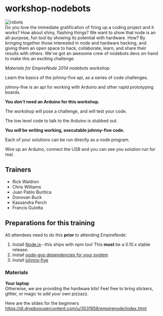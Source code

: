 workshop-nodebots
=================
![robots](http://media.giphy.com/media/wDSPBwB1FoPhC/giphy.gif)  
Do you love the immediate gratification of firing up a coding project and it works? How about shiny, flashing things? We want to show that node is an all-purpose, fun tool by showing its potential with hardware. How? By bringing together those interested in node and hardware hacking, and giving them an open space to hack, collaborate, learn, and share their results with others. We've got an awesome crew of nodebots devs on-hand to make this an exciting challenge.


*Materials for EmpireNode 2014 nodebots workshop*

Learn the basics of the johnny-five api, as a series of code challenges.

johnny-five is an api for working with Arduino and other rapid prototyping boards.

**You _don't_ need an Arduino for this workshop.**

The workshop will pose a challenge, and will test your code.

The low level code to talk to the Arduino is stubbed out.

**You _will_ be writing working, executable johnny-five code.**

Each of your solutions can be run directly as a node program.

Wire up an Arduino, connect the USB and you can see you solution run for real.

## Trainers

* Rick Waldron
* Chris Williams
* Juan Pablo Buritica
* Donovan Buck
* Kassandra Perch
* Francis Gulotta


## Preparations for this training
All attendees need to do this **prior** to attending EmpireNode:

1. Install [Node.js](http://nodejs.org/)--this ships with npm too! This **must** be a 0.10.x stable release.
2. Install [node-gyp dependencies for your system](https://github.com/TooTallNate/node-gyp#installation)
3. Install [johnny-five](https://www.npmjs.org/package/johnny-five)

### Materials
**Your laptop**  
Otherwise, we are providing the hardware kits! Feel free to bring stickers, glitter, or magic to add your own pizzazz.

Here are the slides for the beginners https://dl.dropboxusercontent.com/u/3531958/empirenode/index.html
